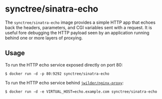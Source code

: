 # synctree/sinatra-echo

The `synctree/sinatra-echo` image provides a simple HTTP app that echoes back
the headers, parameters, and CGI variables sent with a request. It is useful
fore debugging the HTTP payload seen by an application running behind one or
more layers of proxying.

## Usage

To run the HTTP echo service exposed directly on port 80:

    $ docker run -d -p 80:9292 synctree/sinatra-echo

To run the HTTP echo service behind [`jwilder/nginx-proxy`](https://github.com/jwilder/nginx-proxy):

    $ docker run -d -e VIRTUAL_HOST=echo.example.com synctree/sinatra-echo

